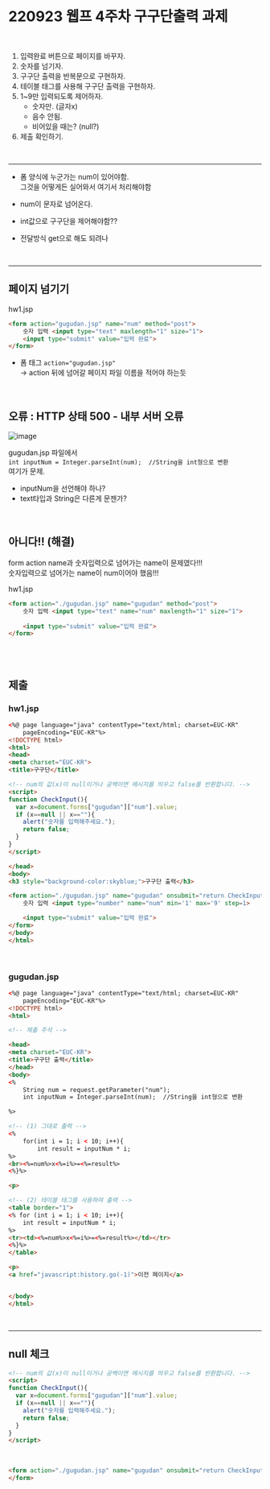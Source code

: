 # 220923 웹프 4주차 구구단출력 과제

<br>

1. 입력완료 버튼으로 페이지를 바꾸자.
2. 숫자를 넘기자.
3. 구구단 출력을 반복문으로 구현하자.
4. 테이블 태그를 사용해 구구단 출력을 구현하자.
5. 1~9만 입력되도록 제어하자.
	* 숫자만. (글자x)
	* 음수 안됨.
	* 비어있을 때는? (null?)
6. 제출 확인하기.

<br>

---

* 폼 양식에 누군가는 num이 있어야함.  
    그것을 어떻게든 실어와서 여기서 처리해야함
* num이 문자로 넘어온다. 
* int값으로 구구단을 제어해야함??


* 전달방식 get으로 해도 되려나

<br>

---

## 페이지 넘기기

hw1.jsp
```html
<form action="gugudan.jsp" name="num" method="post">
	숫자 입력 <input type="text" maxlength="1" size="1">
	<input type="submit" value="입력 완료"> 
</form>
```

* 폼 태그 `action="gugudan.jsp"`   
-> action 뒤에 넘어갈 페이지 파일 이름을 적어야 하는듯

<br>

## 오류 : HTTP 상태 500 - 내부 서버 오류
![image](https://user-images.githubusercontent.com/40843278/194091890-431987dc-74bd-4399-b2d3-e987249970e3.png)

gugudan.jsp 파일에서  
`int inputNum = Integer.parseInt(num);  //String을 int형으로 변환`  
여기가 문제.  
* inputNum을 선언해야 하나?  
* text타입과 String은 다른게 문젠가?  

<br>

## 아니다!! (해결)
form action name과 숫자입력으로 넘어가는 name이 문제였다!!!   
숫자입력으로 넘어가는 name이 num이어야 했음!!!  

hw1.jsp
```html
<form action="./gugudan.jsp" name="gugudan" method="post">
	숫자 입력 <input type="text" name="num" maxlength="1" size="1">
	
	<input type="submit" value="입력 완료"> 
</form>
```

<br>
<br>

## 제출  

### hw1.jsp
```html
<%@ page language="java" contentType="text/html; charset=EUC-KR"
    pageEncoding="EUC-KR"%>
<!DOCTYPE html>
<html>
<head>
<meta charset="EUC-KR">
<title>구구단</title>

<!-- num의 값(x)이 null이거나 공백이면 메시지를 띄우고 false를 반환합니다. -->
<script>
function CheckInput(){
  var x=document.forms["gugudan"]["num"].value;
  if (x==null || x==""){
    alert("숫자를 입력해주세요.");
    return false;
  }
}
</script>

</head>
<body>
<h3 style="background-color:skyblue;">구구단 출력</h3>

<form action="./gugudan.jsp" name="gugudan" onsubmit="return CheckInput()" method="get">
	숫자 입력 <input type="number" name="num" min='1' max='9' step=1>

	<input type="submit" value="입력 완료"> 
</form>
</body>
</html>
```

<br>

### gugudan.jsp
```html
<%@ page language="java" contentType="text/html; charset=EUC-KR"
    pageEncoding="EUC-KR"%>
<!DOCTYPE html>
<html>

<!-- 제출 주석 -->

<head>
<meta charset="EUC-KR">
<title>구구단 출력</title>
</head>
<body>
<%
	String num = request.getParameter("num");
	int inputNum = Integer.parseInt(num);  //String을 int형으로 변환

%>

<!-- (1) 그대로 출력 -->
<%
	for(int i = 1; i < 10; i++){	
		int result = inputNum * i;
%>
<br><%=num%>x<%=i%>=<%=result%>
<%}%>

<p>

<!-- (2) 테이블 태그를 사용하여 출력 -->
<table border="1">
<% for (int i = 1; i < 10; i++){
	int result = inputNum * i;
%>
<tr><td><%=num%>x<%=i%>=<%=result%></td></tr>
<%}%>
</table>

<p>
<a href="javascript:history.go(-1)">이전 페이지</a>


</body>
</html>
```

<br>

---

## null 체크

```html
<!-- num의 값(x)이 null이거나 공백이면 메시지를 띄우고 false를 반환합니다. -->
<script>
function CheckInput(){
  var x=document.forms["gugudan"]["num"].value;
  if (x==null || x==""){
    alert("숫자를 입력해주세요.");
    return false;
  }
}
</script>
```

<br>

```html
<form action="./gugudan.jsp" name="gugudan" onsubmit="return CheckInput()" method="get">
</form>
```
